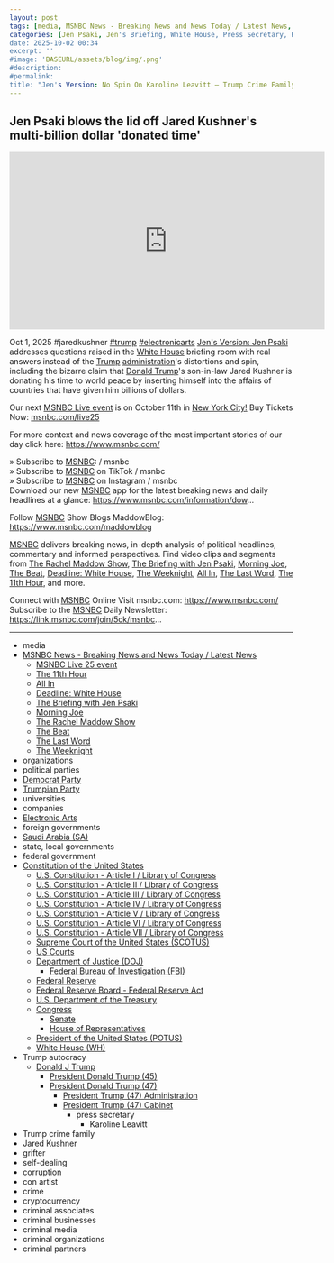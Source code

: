 ```yaml
---
layout: post
tags: [media, MSNBC News - Breaking News and News Today / Latest News, MSNBC Live 25 event, The 11th Hour, All In, Deadline –  White House, The Briefing with Jen Psaki, Morning Joe, The Rachel Maddow Show, The Beat, The Last Word, The Weeknight, organizations, political parties, Democrat Party, Trumpian Party, universities, companies, Electronic Arts, foreign governments, Saudi Arabia (SA), state local governments, federal government, Constitution of the United States, U.S. Constitution - Article I / Library of Congress, U.S. Constitution - Article II / Library of Congress, U.S. Constitution - Article III / Library of Congress, U.S. Constitution - Article IV / Library of Congress, U.S. Constitution - Article V / Library of Congress, U.S. Constitution - Article VI / Library of Congress, U.S. Constitution - Article VII / Library of Congress, Supreme Court of the United States (SCOTUS), US Courts, Department of Justice (DOJ), Federal Bureau of Investigation (FBI), Federal Reserve, Federal Reserve Board - Federal Reserve Act, U.S. Department of the Treasury, Congress, Senate, House of Representatives, President of the United States (POTUS), White House (WH), Trump autocracy, Donald J Trump, President Donald Trump (45), President Donald Trump (47), President Trump (47) Administration, President Trump (47) Cabinet, press secretary, Karoline Leavitt, Trump crime family, Jared Kushner, grifter, self-dealing, corruption, con artist, crime, cryptocurrency, criminal associates, criminal businesses, criminal media, criminal organizations, criminal partners]
categories: [Jen Psaki, Jen's Briefing, White House, Press Secretary, Karoline Leavitt, Donald Trump, Jared Kushner, Electronic Arts, Saudi Arabia]
date: 2025-10-02 00:34
excerpt: ''
#image: 'BASEURL/assets/blog/img/.png'
#description:
#permalink:
title: "Jen's Version: No Spin On Karoline Leavitt – Trump Crime Family"
---
```


## Jen Psaki blows the lid off Jared Kushner's multi-billion dollar 'donated time'

<iframe width="560" height="315" src="https://www.youtube.com/embed/8fyila5mhyY?si=tir2M9hS0DC1-BBV" title="YouTube video player" frameborder="0" allow="accelerometer; autoplay; clipboard-write; encrypted-media; gyroscope; picture-in-picture; web-share" referrerpolicy="strict-origin-when-cross-origin" allowfullscreen></iframe>

Oct 1, 2025  #jaredkushner [#trump](https://www.donaldjtrump.com/) [#electronicarts](https://www.ea.com/)
[Jen's Version: Jen Psaki](https://www.msnbc.com/jen-psaki) addresses questions raised in the [White House](https://www.whitehouse.gov/) briefing room with real answers instead of the [Trump](https://www.donaldjtrump.com/) [administration](https://www.whitehouse.gov/administration/)'s distortions and spin, including the bizarre claim that [Donald Trump](https://www.donaldjtrump.com/)'s son-in-law Jared Kushner is donating his time to world peace by inserting himself into the affairs of countries that have given him billions of dollars. 

Our next [MSNBC Live event](https://www.msnbc.com/msnbc-live-25) is on October 11th in [New York City!](https://www.nyc.gov/) Buy Tickets Now: [msnbc.com/live25](https://www.msnbc.com/msnbc-live-25)

For more context and news coverage of the most important stories of our day click here: https://www.msnbc.com/

» Subscribe to [MSNBC](https://www.msnbc.com/):    / msnbc  
» Subscribe to [MSNBC](https://www.msnbc.com/) on TikTok   / msnbc   
» Subscribe to [MSNBC](https://www.msnbc.com/) on Instagram   / msnbc   
Download our new [MSNBC](https://www.msnbc.com/) app for the latest breaking news and daily headlines at a glance: https://www.msnbc.com/information/dow...

Follow [MSNBC](https://www.msnbc.com/) Show Blogs 
MaddowBlog: https://www.msnbc.com/maddowblog

[MSNBC](https://www.msnbc.com/) delivers breaking news, in-depth analysis of political headlines, commentary and informed perspectives. Find video clips and segments from [The Rachel Maddow Show](https://www.msnbc.com/rachel-maddow-show), [The Briefing with Jen Psaki](https://www.msnbc.com/jen-psaki), [Morning Joe](https://www.msnbc.com/morning-joe), [The Beat](https://www.msnbc.com/the-beat-with-ari-melber), [Deadline: White House](https://www.msnbc.com/deadline-white-house), [The Weeknight](https://www.msnbc.com/weeknight), [All In](https://www.msnbc.com/all), [The Last Word](https://www.msnbc.com/the-last-word), [The 11th Hour](https://www.msnbc.com/11th-hour), and more.

Connect with [MSNBC](https://www.msnbc.com/) Online 
Visit msnbc.com: https://www.msnbc.com/ 
Subscribe to the [MSNBC](https://www.msnbc.com/) Daily Newsletter: https://link.msnbc.com/join/5ck/msnbc...

----
- media
- [MSNBC News - Breaking News and News Today / Latest News](https://www.msnbc.com/)
    - [MSNBC Live 25 event](https://www.msnbc.com/msnbc-live-25)
    - [The 11th Hour](https://www.msnbc.com/11th-hour)
    - [All In](https://www.msnbc.com/all)
    - [Deadline: White House](https://www.msnbc.com/deadline-white-house)
    - [The Briefing with Jen Psaki](https://www.msnbc.com/jen-psaki)
    - [Morning Joe](https://www.msnbc.com/morning-joe)
    - [The Rachel Maddow Show](https://www.msnbc.com/rachel-maddow-show)
    - [The Beat](https://www.msnbc.com/the-beat-with-ari-melber)
    - [The Last Word](https://www.msnbc.com/the-last-word)
    - [The Weeknight](https://www.msnbc.com/weeknight)
- organizations
- political parties
- [Democrat Party](https://www.democrats.org/)
- [Trumpian Party](https://www.gop.com/)
- universities
- companies
- [Electronic Arts](https://www.ea.com/)
- foreign governments
- [Saudi Arabia (SA)](https://my.gov.sa/)
- state, local governments 
- federal government
- [Constitution of the United States](https://constitution.congress.gov/constitution/)
    - [U.S. Constitution - Article I / Library of Congress](https://constitution.congress.gov/constitution/article-1/)
    - [U.S. Constitution - Article II / Library of Congress](https://constitution.congress.gov/constitution/article-2/)
    - [U.S. Constitution - Article III / Library of Congress](https://constitution.congress.gov/constitution/article-3/)
    - [U.S. Constitution - Article IV / Library of Congress](https://constitution.congress.gov/constitution/article-4/)
    - [U.S. Constitution - Article V / Library of Congress](https://constitution.congress.gov/constitution/article-5/)
    - [U.S. Constitution - Article VI / Library of Congress](https://constitution.congress.gov/constitution/article-6/)
    - [U.S. Constitution - Article VII / Library of Congress](https://constitution.congress.gov/constitution/article-7/)
    - [Supreme Court of the United States (SCOTUS)](https://www.supremecourt.gov/)
    - [US Courts](https://www.uscourts.gov/)
    - [Department of Justice (DOJ)](https://www.justice.gov/)
        - [Federal Bureau of Investigation (FBI)](https://www.fbi.gov/)
    - [Federal Reserve](https;//www.federalreserve.gov/)
    - [Federal Reserve Board - Federal Reserve Act](https://www.federalreserve.gov/aboutthefed/fract.htm)
    - [U.S. Department of the Treasury](https://home.treasury.gov/)
    - [Congress](https://www.congress.gov/)
        - [Senate](https://www.senate.gov/)
        - [House of Representatives](https://www.house.gov/)
     - [President of the United States (POTUS)](https://www.whitehouse.gov/)
    - [White House (WH)](https://www.whitehouse.gov/)
- Trump autocracy
    - [Donald J Trump](https://www.donaldjtrump.com/)
        - [President Donald Trump (45)](https://trumpwhitehouse.archives.gov/)
        - [President Donald Trump (47)](https://www.whitehouse.gov/administration/donald-j-trump/)
            - [President Trump (47) Administration](https://www.whitehouse.gov/administration/)
            - [President Trump (47) Cabinet](https://www.whitehouse.gov/administration/the-cabinet/)
                - press secretary
                    - Karoline Leavitt
- Trump crime family
- Jared Kushner 
- grifter
- self-dealing
- corruption
- con artist
- crime
- cryptocurrency
- criminal associates
- criminal businesses
- criminal media
- criminal organizations
- criminal partners